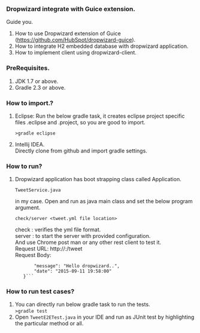 ### Dropwizard integrate with Guice extension.
 Guide you.
  1. How to use Dropwizard extension of Guice (https://github.com/HubSpot/dropwizard-guice).  
  2. How to integrate H2 embedded database with dropwizard application.
  3. How to implement client using dropwizard-client.
  
### PreRequisites.
  1. JDK 1.7 or above.
  2. Gradle 2.3 or above.
  
### How to import.?
  1. Eclipse:
     Run the below gradle task, it creates eclipse project specific files .eclipse and .project, so you are good to import.     
     
     ```>gradle eclipse```    
     
  2. Intellij IDEA.  
     Directly clone from github and import gradle settings.  
     
### How to run?  
  1. Dropwizard application has boot strapping class called Application.    
       
     ``` TweetService.java ```    
     
     in my case. Open and run as java main class and set the below program argument. 
      
     ``` check/server <tweet.yml file location> ```  
     
     check : verifies the yml file format.  
     server : to start the server with provided configuration.  
     And use Chrome post man or any other rest client to test it.  
     Request URL: http://<HostName>:<Port>/tweet  
     Request Body:    
     
     ```{    
            "message": "Hello dropwizard..",    
            "date": "2015-09-11 19:58:00"    
        }```              
     
### How to run test cases?
   1. You can directly run below gradle task to run the tests.    
      ```>gradle test```  
   2. Open ```TweetE2ETest.java``` in your IDE and run as JUnit test by highlighting the particular method or all.  
   
   